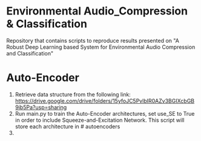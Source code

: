 # Environmental Audio_Compression & Classification
Repository that contains scripts to reproduce results presented on "A Robust Deep Learning based System for Environmental Audio Compression and Classification"


# Auto-Encoder

1) Retrieve data structure from the following link:
https://drive.google.com/drive/folders/15yfoJC5PvlbIR0AZv3BGIXcbGB9ib5Pa?usp=sharing
2) Run main.py to train the Auto-Encoder architectures, set use_SE to True in order to include Squeeze-and-Excitation Network. This script will store each architecture in # autoencoders 
4) 
   
